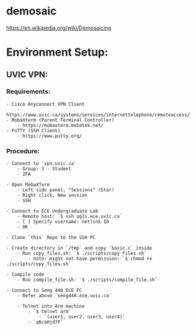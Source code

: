 # demosaic

https://en.wikipedia.org/wiki/Demosaicing

# Environment Setup:

## UVIC VPN:
### Requirements:
    - Cisco Anyconnect VPN Client
        - https://www.uvic.ca/systems/services/internettelephone/remoteaccess/
    - MobaXterm (Parent Terminal Controller)
        - https://mobaxterm.mobatek.net/
    - PuTTY (SSH Client)
        - https://www.putty.org/
    
### Procedure:
    - Connect to `vpn.uvic.ca`
        - Group: 3 - Student
        - 2FA 

    - Open MobaXTerm
        - Left side panel, "Sessions" (Star)
        - Right click, New session
        - SSH

    - Connect to ECE Undergraduate Lab
        - Remote host: `$ ssh ugls.ece.uvic.ca`
        - [ ] Specify username: netlink ID
        - OK

    - Clone `this` Repo to the SSH PC

    - Create directory in `/tmp` and copy `basic.c` inside
        - Run copy_files.sh: `$ ./scripts/copy_files.sh`
            - note: might not have permission: `$ chmod +x ./scripts/copy_files.sh`
    
    - Compile code
        - Run compile_file.sh: `$ ./scripts/compile_file.sh`

    - Connect to Seng 440 ECE PC
        - Refer above `seng440.ece.uvic.ca`
    
        - Telnet into Arm machine
            - `$ telnet arm`
                - `(user1, user2, user3, user4)`
            - `q6coHjd7P`

    





